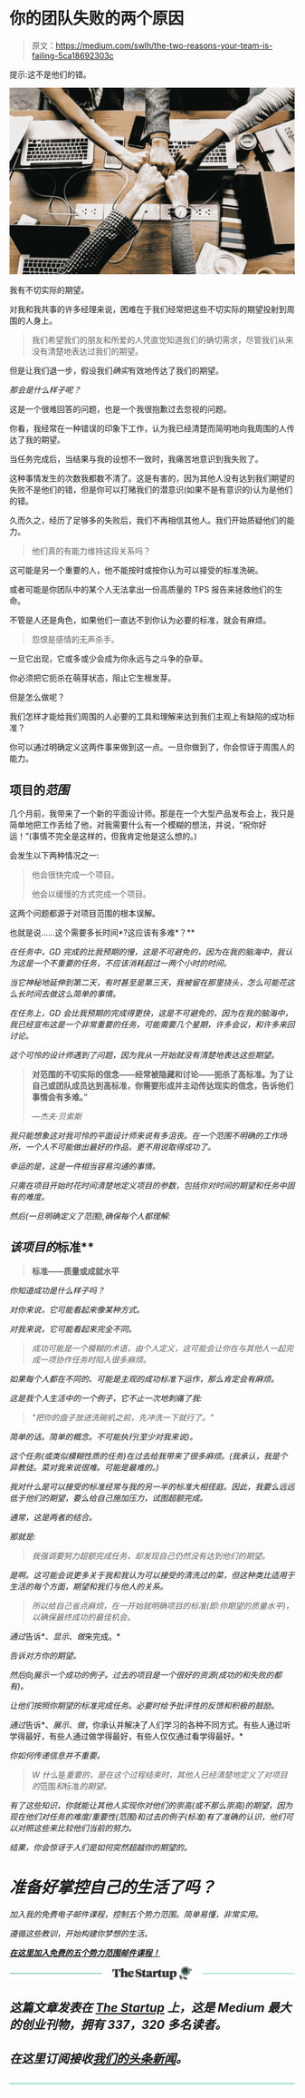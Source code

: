 # 你的团队失败的两个原因

> 原文：<https://medium.com/swlh/the-two-reasons-your-team-is-failing-5ca18692303c>

提示:这不是他们的错。

![](img/1c0e9dc0f861e3f4d9fcbc8aadfbb2f5.png)

我有不切实际的期望。

对我和我共事的许多经理来说，困难在于我们经常把这些不切实际的期望投射到周围的人身上。

> 我们希望我们的朋友和所爱的人凭直觉知道我们的确切需求，尽管我们从来没有清楚地表达过我们的期望。

但是让我们退一步，假设我们*确实*有效地传达了我们的期望。

*那会是什么样子呢？*

这是一个很难回答的问题，也是一个我很抱歉过去忽视的问题。

你看，我经常在一种错误的印象下工作，认为我已经清楚而简明地向我周围的人传达了我的期望。

当任务完成后，当结果与我的设想不一致时，我痛苦地意识到我失败了。

这种事情发生的次数我都数不清了。这是有害的，因为其他人没有达到我们期望的失败不是他们的错，但是你可以打赌我们的潜意识(如果不是有意识的)认为是他们的错。

久而久之，经历了足够多的失败后，我们不再相信其他人。我们开始质疑他们的能力。

> 他们真的有能力维持这段关系吗？

这可能是另一个重要的人，他不能按时或按你认为可以接受的标准洗碗。

或者可能是你团队中的某个人无法拿出一份高质量的 TPS 报告来拯救他们的生命。

不管是人还是角色，如果他们一直达不到你认为必要的标准，就会有麻烦。

> 怨恨是感情的无声杀手。

一旦它出现，它或多或少会成为你永远与之斗争的杂草。

你必须把它扼杀在萌芽状态，阻止它生根发芽。

但是怎么做呢？

我们怎样才能给我们周围的人必要的工具和理解来达到我们主观上有缺陷的成功标准？

你可以通过明确定义这两件事来做到这一点。一旦你做到了，你会惊讶于周围人的能力。

## **项目的*范围***

几个月前，我带来了一个新的平面设计师。那是在一个大型产品发布会上，我只是简单地把工作丢给了他，对我需要什么有一个模糊的想法，并说，“祝你好运！”(事情不完全是这样的，但我肯定他是这么想的。)

会发生以下两种情况之一:

> 他会很快完成一个项目。
> 
> 他会以缓慢的方式完成一个项目。

这两个问题都源于对项目范围的根本误解。

也就是说……这个需要多长时间*?这应该有多难*？**

*在任务中，GD 完成的比我预期的慢，这是不可避免的，因为在我的脑海中，我认为这是一个不重要的任务，不应该消耗超过一两个小时的时间。*

*当它神秘地延伸到第二天，有时甚至是第三天，我被留在那里挠头，怎么可能花这么长时间去做这么简单的事情。*

*在任务上，GD 会比我预期的完成得更快，这是不可避免的，因为在我的脑海中，我已经宣布这是一个非常重要的任务，可能需要几个星期，许多会议，和许多来回讨论。*

*这个可怜的设计师遇到了问题，因为我从一开始就没有清楚地表达这些期望。*

> **对范围的不切实际的信念——经常被隐藏和讨论——扼杀了高标准。为了让自己或团队成员达到高标准，你需要形成并主动传达现实的信念，告诉他们事情会有多难。”**
> 
> *—杰夫·贝索斯*

*我只能想象这对我可怜的平面设计师来说有多沮丧。在一个范围不明确的工作场所，一个人不可能做出最好的作品，更不用说取得成功了。*

*幸运的是，这是一件相当容易沟通的事情。*

*只需在项目开始时花时间清楚地定义项目的参数，包括你对时间的期望和任务中固有的难度。*

*然后(一旦明确定义了范围),确保每个人都理解:*

## ***该项目的*标准****

> **标准——质量或成就水平**

*你知道成功是什么样子吗？*

*对你来说，它可能看起来像某种方式。*

*对我来说，它可能看起来完全不同。*

> *成功可能是一个模糊的术语，由个人定义，这可能会让你在与其他人一起完成一项协作任务时陷入很多麻烦。*

*如果每个人都在不同的、可能是主观的成功标准下运作，那么肯定会有麻烦。*

*这是我个人生活中的一个例子，它不止一次地刺痛了我:*

> *"把你的盘子放进洗碗机之前，先冲洗一下就行了。"*

*简单的话。简单的概念。不可能执行(至少对我来说)。*

*这个任务(或类似模糊性质的任务)在过去给我带来了很多麻烦。(我承认，我是个异教徒。菜对我来说很难。可能是最难的。)*

*我对什么是可以接受的标准经常与我的另一半的标准大相径庭。因此，我要么远远低于他们的期望，要么给自己施加压力，试图超额完成。*

*通常，这是两者的结合。*

*那就是:*

> *我强调要努力超额完成任务，却发现自己仍然没有达到他们的期望。*

*是啊。这可能会说更多关于我和我认为可以接受的清洗过的菜，但这种类比适用于生活的每个方面，期望和我们与他人的关系。*

> *所以给自己省点麻烦，在一开始就明确项目的标准(即:你期望的质量水平)，以确保最终成功的最佳机会。*

*通过*告诉*、*显示*、*做*来完成。*

*告诉对方你的期望。*

*然后*向*展示一个成功的例子。过去的项目是一个很好的资源(成功的和失败的都有)。*

*让他们按照你期望的标准完成任务。必要时给予批评性的反馈和积极的鼓励。*

*通过*告诉*、*展示*、*做*，你承认并解决了人们学习的各种不同方式。有些人通过听学得最好，有些人通过做学得最好，有些人仅仅通过看学得最好。*

*你如何传递信息并不重要。*

> *W 什么*是*重要的，是在这个过程结束时，其他人已经清楚地定义了对项目的*范围*和*标准*的期望。*

*有了这些知识，你就能让其他人实现你对他们的崇高(或不那么崇高)的期望，因为现在他们对任务的难度/重要性(范围)和过去的例子(标准)有了准确的认识，他们可以对照这些来比较他们当前的努力。*

*结果，你会惊讶于人们是如何突然超越你的期望的。*

# *准备好掌控自己的生活了吗？*

*加入我的免费电子邮件课程，控制五个势力范围。简单易懂，非常实用。*

*遵循这些教训，开始构建你梦想的生活。*

*[**在这里加入免费的五个势力范围邮件课程！**](http://www.thehyperfocusedmind.com)*

*[![](img/308a8d84fb9b2fab43d66c117fcc4bb4.png)](https://medium.com/swlh)*

## *这篇文章发表在 [The Startup](https://medium.com/swlh) 上，这是 Medium 最大的创业刊物，拥有 337，320 多名读者。*

## *在这里订阅接收[我们的头条新闻](http://growthsupply.com/the-startup-newsletter/)。*

*[![](img/b0164736ea17a63403e660de5dedf91a.png)](https://medium.com/swlh)*